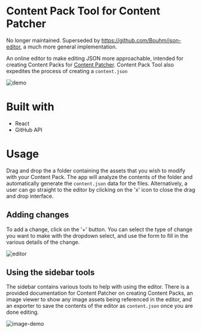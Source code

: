 # Content Pack Tool for Content Patcher

No longer maintained. Superseded by https://github.com/Bouhm/json-editor, a much more general implementation.

An online editor to make editing JSON more approachable, intended for creating Content Packs for 
[Content Patcher](https://github.com/Pathoschild/StardewMods/tree/develop/ContentPatcher). Content Pack Tool also expedites the process of creating a `content.json`

![demo](https://giant.gfycat.com/FrenchDampHoki.gif)

# Built with

- React
- GitHub API

# Usage

Drag and drop the a folder containing the assets that you wish to modify with your Content Pack. The app will analyze the contents of the folder and automatically generate the `content.json` data for the files. Alternatively, a user can go straight to the editor by clicking on the 'x' icon to close the drag and drop interface.

## Adding changes

To add a change, click on the '+' button. You can select the type of change you want to make with the dropdown select, and use the form to fill in the various details of the change.

![editor](https://i.imgur.com/yKWRCz6.png)

## Using the sidebar tools

The sidebar contains various tools to help with using the editor. There is a provided documentation for Content Patcher on creating Content Packs, an image viewer to show any image assets being referenced in the editor, and an exporter to save the contents of the editor as `content.json` once you are done editing.

![image-demo](https://i.imgur.com/57xzxdY.png)
